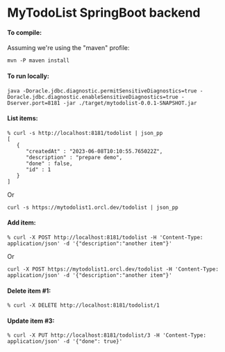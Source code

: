 # MyTodoList SpringBoot backend  

#### To compile:
Assuming we're using the "maven" profile:
```
mvn -P maven install
```
#### To run locally:
```
java -Doracle.jdbc.diagnostic.permitSensitiveDiagnostics=true -Doracle.jdbc.diagnostic.enableSensitiveDiagnostics=true -Dserver.port=8181 -jar ./target/mytodolist-0.0.1-SNAPSHOT.jar
```

#### List items:
```
% curl -s http://localhost:8181/todolist | json_pp
[
   {
      "createdAt" : "2023-06-08T10:10:55.765022Z",
      "description" : "prepare demo",
      "done" : false,
      "id" : 1
   }
]
```
Or
```
curl -s https://mytodolist1.orcl.dev/todolist | json_pp
```
#### Add item:
```
% curl -X POST http://localhost:8181/todolist -H 'Content-Type: application/json' -d '{"description":"another item"}'
```
Or
```
curl -X POST https://mytodolist1.orcl.dev/todolist -H 'Content-Type: application/json' -d '{"description":"another item"}' 
```

#### Delete item #1:
```
% curl -X DELETE http://localhost:8181/todolist/1 
```


#### Update item #3:
```
% curl -X PUT http://localhost:8181/todolist/3 -H 'Content-Type: application/json' -d '{"done": true}'
```